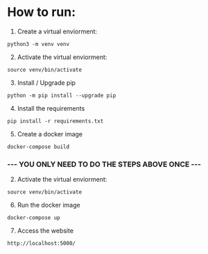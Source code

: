 # How to run:

1. Create a virtual enviorment:
```
python3 -m venv venv
```

2.  Activate the virtual enviorment:
```
source venv/bin/activate
```

3. Install / Upgrade pip
```
python -m pip install --upgrade pip
```

4. Install the requirements
```
pip install -r requirements.txt
```

5. Create a docker image
```
docker-compose build
```


### --- YOU ONLY NEED TO DO THE STEPS ABOVE ONCE ---

2.  Activate the virtual enviorment:
```
source venv/bin/activate
```

6. Run the docker image
```
docker-compose up
```

7. Access the website
```
http://localhost:5000/
```
